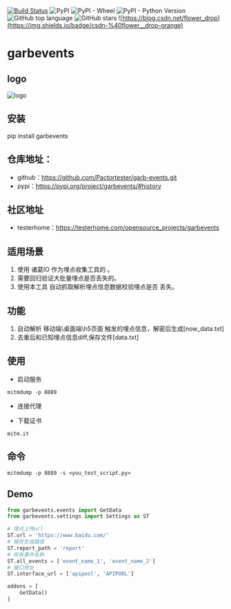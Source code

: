 [![Build Status](https://travis-ci.com/Pactortester/garb-events.svg?branch=master)](https://travis-ci.com/Pactortester/garb-events) ![PyPI](https://img.shields.io/pypi/v/garbevents) ![PyPI - Wheel](https://img.shields.io/pypi/wheel/garbevents) ![PyPI - Python Version](https://img.shields.io/pypi/pyversions/mitmproxy) ![GitHub top language](https://img.shields.io/github/languages/top/Pactortester/garb-events) ![GitHub stars](https://img.shields.io/github/stars/Pactortester/garb-events?style=social) ![https://blog.csdn.net/flower_drop](https://img.shields.io/badge/csdn-%40flower__drop-orange)

# garbevents

## logo

![logo](https://github.com/Pactortester/garb-events/blob/master/images/garbevents.png)


## 安装

pip install garbevents



##  仓库地址：

- github：https://github.com/Pactortester/garb-events.git
- pypi：https://pypi.org/project/garbevents/#history

## 社区地址

- testerhome：https://testerhome.com/opensource_projects/garbevents

## 适用场景

1. 使用 诸葛IO 作为埋点收集工具的 。
2. 需要回归验证大批量埋点是否丢失的。
3. 使用本工具 自动抓取解析埋点信息数据校验埋点是否 丢失。

## 功能

1. 自动解析 移动端\桌面端\h5页面 触发的埋点信息，解密后生成[now_data.txt]
2. 去重后和已知埋点信息diff,保存文件[data.txt]


## 使用

- 启动服务
```shell
mitmdump -p 8889
```

- 连接代理

- 下载证书
```shell
mitm.it
```

## 命令

```shell
mitmdump -p 8889 -s <you_test_script.py>
```

## Demo

```python
from garbevents.events import GetData
from garbevents.settings import Settings as ST

# 埋点上传url 
ST.url = 'https://www.baidu.com/'
# 报告生成路径 
ST.report_path = 'report'
# 所有事件名称 
ST.all_events = ['event_name_1', 'event_name_2']
# 接口地址
ST.interface_url = ['apipool', 'APIPOOL']

addons = [
    GetData()
]
```
